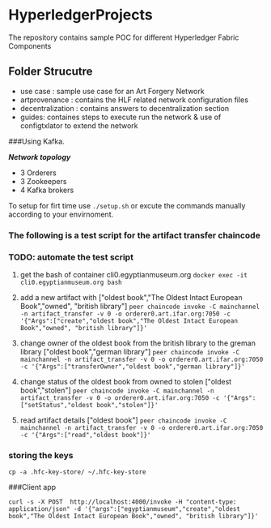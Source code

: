 # HyperledgerProjects

The repository contains sample POC for different Hyperledger Fabric Components

## Folder Strucutre

- use case : sample use case for an Art Forgery Network
- artprovenance : contains the HLF related network configuration files
- decentralization : contains answers to decentralization section
- guides: containes steps to execute run the network & use of configtxlator to extend the network


###Using Kafka.

**_Network topology_**
- 3 Orderers
- 3 Zookeepers
- 4 Kafka brokers


To setup for firt time use `./setup.sh` or excute the commands manually according to your envirnoment.

### The following is a test script for the artifact transfer chaincode
### TODO: automate the test script

1. get the bash of container cli0.egyptianmuseum.org 
`docker exec -it cli0.egyptianmuseum.org bash`

2. add a new artifact with ["oldest book","The Oldest Intact European Book","owned", "british library"]
`peer chaincode invoke -C mainchannel -n artifact_transfer -v 0 -o orderer0.art.ifar.org:7050 -c '{"Args":["create","oldest book","The Oldest Intact European Book","owned", "british library"]}'`

3. change owner of the oldest book from the british library to the greman library ["oldest book","german library"]
`peer chaincode invoke -C mainchannel -n artifact_transfer -v 0 -o orderer0.art.ifar.org:7050 -c '{"Args":["transferOwner","oldest book","german library"]}'`

4. change status of the oldest book from owned to stolen ["oldest book","stolen"]
`peer chaincode invoke -C mainchannel -n artifact_transfer -v 0 -o orderer0.art.ifar.org:7050 -c '{"Args":["setStatus","oldest book","stolen"]}'`

5. read artifact details ["oldest book"]
`peer chaincode invoke -C mainchannel -n artifact_transfer -v 0 -o orderer0.art.ifar.org:7050 -c '{"Args":["read","oldest book"]}'`

### storing the keys
`cp -a .hfc-key-store/ ~/.hfc-key-store`

###Client app

`curl -s -X POST  http://localhost:4000/invoke -H "content-type: application/json" -d '{"args":["egyptianmuseum","create","oldest book","The Oldest Intact European Book","owned", "british library"]}'`